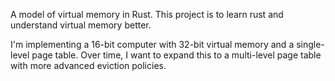 A model of virtual memory in Rust. This project is to learn rust and understand virtual memory better. 

I'm implementing a 16-bit computer with 32-bit virtual memory and a single-level page table. Over time, I want to expand this to a multi-level page table with more advanced eviction policies.



